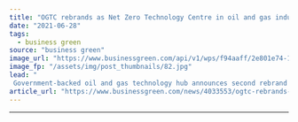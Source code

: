 ```yaml
---
title: "OGTC rebrands as Net Zero Technology Centre in oil and gas industry's latest green makeover"
date: "2021-06-28"
tags: 
  - business green
source: "business green"
image_url: "https://www.businessgreen.com/api/v1/wps/f94aaff/2e801e74-1396-4700-bde5-3dc7a606bf5e/6/North-sea-oil-rig-185x114.jpg"
image_fp: "/assets/img/post_thumbnails/82.jpg"
lead: "
 Government-backed oil and gas technology hub announces second rebrand in seven months as it redefines its objectives ..."
article_url: "https://www.businessgreen.com/news/4033553/ogtc-rebrands-net-zero-technology-centre-oil-gas-industry-green-makeover"
---
```


---
